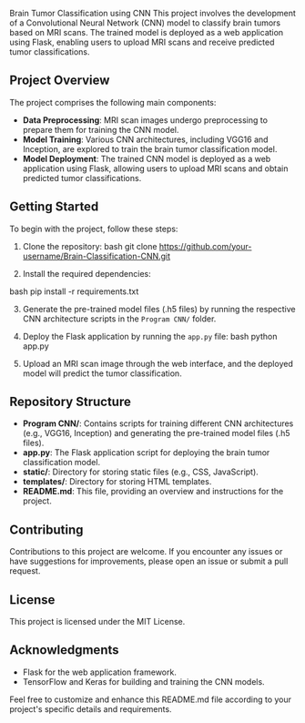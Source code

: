 Brain Tumor Classification using CNN
This project involves the development of a Convolutional Neural Network (CNN) model to classify brain tumors based on MRI scans. The trained model is deployed as a web application using Flask, enabling users to upload MRI scans and receive predicted tumor classifications.

## Project Overview
The project comprises the following main components:

- **Data Preprocessing**: MRI scan images undergo preprocessing to prepare them for training the CNN model.
- **Model Training**: Various CNN architectures, including VGG16 and Inception, are explored to train the brain tumor classification model.
- **Model Deployment**: The trained CNN model is deployed as a web application using Flask, allowing users to upload MRI scans and obtain predicted tumor classifications.

## Getting Started
To begin with the project, follow these steps:

1. Clone the repository:
bash
git clone https://github.com/your-username/Brain-Classification-CNN.git

2. Install the required dependencies:

bash
pip install -r requirements.txt

3. Generate the pre-trained model files (.h5 files) by running the respective CNN architecture scripts in the `Program CNN/` folder.
4. Deploy the Flask application by running the `app.py` file:
bash
python app.py

5. Upload an MRI scan image through the web interface, and the deployed model will predict the tumor classification.

## Repository Structure
- **Program CNN/**: Contains scripts for training different CNN architectures (e.g., VGG16, Inception) and generating the pre-trained model files (.h5 files).
- **app.py**: The Flask application script for deploying the brain tumor classification model.
- **static/**: Directory for storing static files (e.g., CSS, JavaScript).
- **templates/**: Directory for storing HTML templates.
- **README.md**: This file, providing an overview and instructions for the project.

## Contributing
Contributions to this project are welcome. If you encounter any issues or have suggestions for improvements, please open an issue or submit a pull request.

## License
This project is licensed under the MIT License.

## Acknowledgments
- Flask for the web application framework.
- TensorFlow and Keras for building and training the CNN models.

Feel free to customize and enhance this README.md file according to your project's specific details and requirements.

